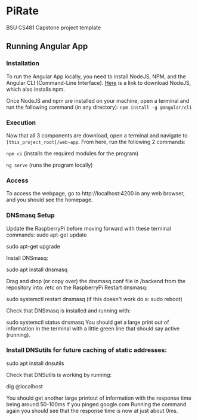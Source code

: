 # PiRate
BSU CS481 Capstone project template

## Running Angular App
### Installation
To run the Angular App locally, you need to install NodeJS, NPM, and the Angular CLI (Command-Line Interface). [Here](https://nodejs.org/en/) is a link to download NodeJS, which also installs npm. 

Once NodeJS and npm are installed on your machine, open a terminal and run the following command (in any directory):
`npm install -g @angular/cli`

### Execution
Now that all 3 components are download, open a terminal and navigate to `[this_project_root]/web-app`. From here, run the following 2 commands:

`npm ci` (installs the required modules for the program)

`ng serve` (runs the program locally)

### Access
To access the webpage, go to http://localhost:4200 in any web browser, and you should see the homepage.

### DNSmasq Setup
Update the RaspberryPi before moving forward with these terminal commands:
sudo apt-get update

sudo apt-get upgrade

Install DNSmasq:

sudo apt install dnsmasq

Drag and drop (or copy over) the dnsmasq.conf file in /backend from the repository into: /etc on the RaspberryPi
Restart dnsmasq:

sudo systemctl restart dnsmasq (if this doesn't work do a: sudo reboot)

Check that DNSmasq is installed and running with:

sudo systemctl status dnsmasq
You should get a large print out of information in the terminal with a little green line that should say active (running).

### Install DNSutils for future caching of static addresses:

sudo apt install dnsutils

Check that DNSutils is working by running:

dig <any website here> @localhost
  
You should get another large printout of information with the response time being around 50-100ms if you pinged google.com
Running the command again you should see that the response time is now at just about 0ms.
